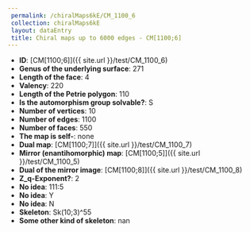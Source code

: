 ```yaml
--- 
 permalink: /chiralMaps6kE/CM_1100_6 
 collection: chiralMaps6kE
 layout: dataEntry
 title: Chiral maps up to 6000 edges - CM[1100;6]
---
```


- **ID**: [CM[1100;6]]({{ site.url }}/test/CM_1100_6)
- **Genus of the underlying surface**: 271
- **Length of the face**: 4
- **Valency**: 220
- **Length of the Petrie polygon**: 110
- **Is the automorphism group solvable?**: S
- **Number of vertices**: 10
- **Number of edges**: 1100
- **Number of faces**: 550
- **The map is self-**: none
- **Dual map**: [CM[1100;7]]({{ site.url }}/test/CM_1100_7)
- **Mirror (enantihomorphic) map**: [CM[1100;5]]({{ site.url }}/test/CM_1100_5)
- **Dual of the mirror image**: [CM[1100;8]]({{ site.url }}/test/CM_1100_8)
- **Z_q-Exponent?**: 2
- **No idea**:  111:5
- **No idea**: Y
- **No idea**: N
- **Skeleton**: Sk(10;3)^55
- **Some other kind of skeleton**: nan
